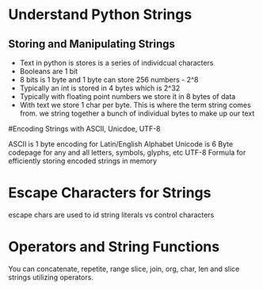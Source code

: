 # Understand Python Strings

## Storing and Manipulating Strings

- Text in python is stores is a series of individcual characters
- Booleans are 1 bit
- 8 bits is 1 byte and 1 byte can store 256 numbers - 2^8
- Typically an int is stored in 4 bytes which is 2^32
- Typically with floating point numbers we store it in 8 bytes of data
- With text we store 1 char per byte. This is where the term string comes from. we string together a bunch of individual bytes to make up our text

#Encoding Strings with ASCII, Unicdoe, UTF-8

ASCII is 1 byte encoding for Latin/English Alphabet
Unicode is 6 Byte codepage for any and all letters, symbols, glyphs, etc
UTF-8 Formula for efficiently storing encoded strings in memory

# Escape Characters for Strings

escape chars are used to id string literals vs control characters

# Operators and String Functions

You can concatenate, repetite, range slice, join, org, char, len and slice strings utilizing operators. 
